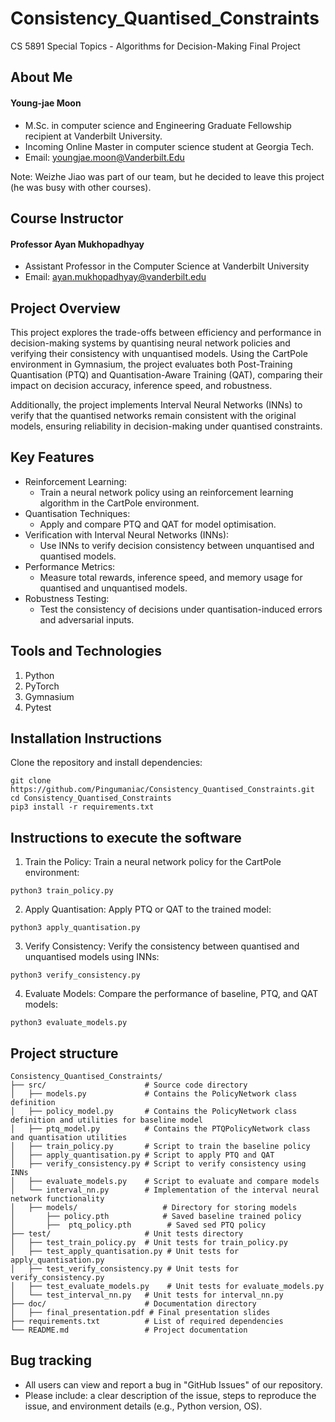 # Consistency_Quantised_Constraints
CS 5891 Special Topics - Algorithms for Decision-Making Final Project

## About Me

#### Young-jae Moon
* M.Sc. in computer science and Engineering Graduate Fellowship recipient at Vanderbilt University.
* Incoming Online Master in computer science student at Georgia Tech.
* Email: youngjae.moon@Vanderbilt.Edu

Note: Weizhe Jiao was part of our team, but he decided to leave this project (he was busy with other courses).

## Course Instructor

#### Professor Ayan Mukhopadhyay
* Assistant Professor in the Computer Science at Vanderbilt University
* Email: ayan.mukhopadhyay@vanderbilt.edu

## Project Overview
This project explores the trade-offs between efficiency and performance in decision-making systems by quantising neural network policies and verifying their consistency with unquantised models. Using the CartPole environment in Gymnasium, the project evaluates both Post-Training Quantisation (PTQ) and Quantisation-Aware Training (QAT), comparing their impact on decision accuracy, inference speed, and robustness.

Additionally, the project implements Interval Neural Networks (INNs) to verify that the quantised networks remain consistent with the original models, ensuring reliability in decision-making under quantised constraints.

## Key Features
- Reinforcement Learning:
  - Train a neural network policy using an reinforcement learning algorithm in the CartPole environment.
- Quantisation Techniques:
  - Apply and compare PTQ and QAT for model optimisation.
- Verification with Interval Neural Networks (INNs):
  - Use INNs to verify decision consistency between unquantised and quantised models.
- Performance Metrics:
  - Measure total rewards, inference speed, and memory usage for quantised and unquantised models.
- Robustness Testing:
  - Test the consistency of decisions under quantisation-induced errors and adversarial inputs.


## Tools and Technologies

1. Python
2. PyTorch
3. Gymnasium
4. Pytest

## Installation Instructions

Clone the repository and install dependencies:
```
git clone https://github.com/Pingumaniac/Consistency_Quantised_Constraints.git
cd Consistency_Quantised_Constraints
pip3 install -r requirements.txt
```

## Instructions to execute the software

1. Train the Policy: Train a neural network policy for the CartPole environment:
```
python3 train_policy.py
```

2. Apply Quantisation: Apply PTQ or QAT to the trained model:
```
python3 apply_quantisation.py
```

3. Verify Consistency: Verify the consistency between quantised and unquantised models using INNs:
```
python3 verify_consistency.py
```

4. Evaluate Models: Compare the performance of baseline, PTQ, and QAT models:
```
python3 evaluate_models.py
```

## Project structure
```
Consistency_Quantised_Constraints/
├── src/                      # Source code directory
│   ├── models.py             # Contains the PolicyNetwork class definition
│   ├── policy_model.py       # Contains the PolicyNetwork class definition and utilities for baseline model
│   ├── ptq_model.py          # Contains the PTQPolicyNetwork class and quantisation utilities
│   ├── train_policy.py       # Script to train the baseline policy
│   ├── apply_quantisation.py # Script to apply PTQ and QAT
│   ├── verify_consistency.py # Script to verify consistency using INNs
│   ├── evaluate_models.py    # Script to evaluate and compare models
│   └── interval_nn.py        # Implementation of the interval neural network functionality
│   ├── models/                   # Directory for storing models
│       ├── policy.pth            # Saved baseline trained policy
│       ├──  ptq_policy.pth        # Saved sed PTQ policy
├── test/                     # Unit tests directory
│   ├── test_train_policy.py  # Unit tests for train_policy.py
│   ├── test_apply_quantisation.py # Unit tests for apply_quantisation.py
│   ├── test_verify_consistency.py # Unit tests for verify_consistency.py
│   ├── test_evaluate_models.py    # Unit tests for evaluate_models.py
│   └── test_interval_nn.py   # Unit tests for interval_nn.py
├── doc/                      # Documentation directory
│   ├── final_presentation.pdf # Final presentation slides
├── requirements.txt          # List of required dependencies
└── README.md                 # Project documentation

```


## Bug tracking

* All users can view and report a bug in "GitHub Issues" of our repository.
* Please include: a clear description of the issue, steps to reproduce the issue, and environment details (e.g., Python version, OS).
